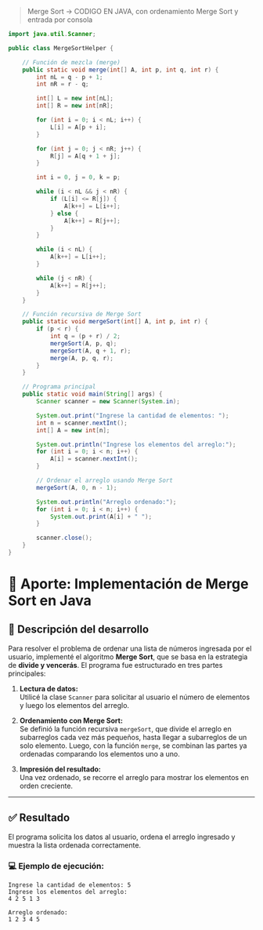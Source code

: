 > Merge Sort -> CODIGO EN JAVA, con ordenamiento Merge Sort y entrada por consola

```java
import java.util.Scanner;

public class MergeSortHelper {

    // Función de mezcla (merge)
    public static void merge(int[] A, int p, int q, int r) {
        int nL = q - p + 1;
        int nR = r - q;

        int[] L = new int[nL];
        int[] R = new int[nR];

        for (int i = 0; i < nL; i++) {
            L[i] = A[p + i];
        }

        for (int j = 0; j < nR; j++) {
            R[j] = A[q + 1 + j];
        }

        int i = 0, j = 0, k = p;

        while (i < nL && j < nR) {
            if (L[i] <= R[j]) {
                A[k++] = L[i++];
            } else {
                A[k++] = R[j++];
            }
        }

        while (i < nL) {
            A[k++] = L[i++];
        }

        while (j < nR) {
            A[k++] = R[j++];
        }
    }

    // Función recursiva de Merge Sort
    public static void mergeSort(int[] A, int p, int r) {
        if (p < r) {
            int q = (p + r) / 2;
            mergeSort(A, p, q);
            mergeSort(A, q + 1, r);
            merge(A, p, q, r);
        }
    }

    // Programa principal
    public static void main(String[] args) {
        Scanner scanner = new Scanner(System.in);

        System.out.print("Ingrese la cantidad de elementos: ");
        int n = scanner.nextInt();
        int[] A = new int[n];

        System.out.println("Ingrese los elementos del arreglo:");
        for (int i = 0; i < n; i++) {
            A[i] = scanner.nextInt();
        }

        // Ordenar el arreglo usando Merge Sort
        mergeSort(A, 0, n - 1);

        System.out.println("Arreglo ordenado:");
        for (int i = 0; i < n; i++) {
            System.out.print(A[i] + " ");
        }

        scanner.close();
    }
}
```

# 🧾 Aporte: Implementación de Merge Sort en Java

## 📌 Descripción del desarrollo

Para resolver el problema de ordenar una lista de números ingresada por el usuario, implementé el algoritmo **Merge Sort**, que se basa en la estrategia de **divide y vencerás**. El programa fue estructurado en tres partes principales:

1. **Lectura de datos:**  
   Utilicé la clase `Scanner` para solicitar al usuario el número de elementos y luego los elementos del arreglo.

2. **Ordenamiento con Merge Sort:**  
   Se definió la función recursiva `mergeSort`, que divide el arreglo en subarreglos cada vez más pequeños, hasta llegar a subarreglos de un solo elemento. Luego, con la función `merge`, se combinan las partes ya ordenadas comparando los elementos uno a uno.

3. **Impresión del resultado:**  
   Una vez ordenado, se recorre el arreglo para mostrar los elementos en orden creciente.

---

## ✅ Resultado

El programa solicita los datos al usuario, ordena el arreglo ingresado y muestra la lista ordenada correctamente.

### 💻 Ejemplo de ejecución:

```consola
Ingrese la cantidad de elementos: 5
Ingrese los elementos del arreglo:
4 2 5 1 3

Arreglo ordenado:
1 2 3 4 5
```
